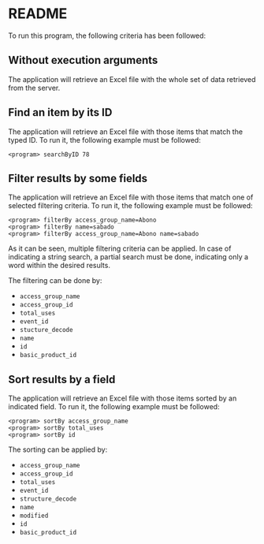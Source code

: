 # README

To run this program, the following criteria has been followed:

## Without execution arguments

The application will retrieve an Excel file with the whole set of data retrieved from the server.

## Find an item by its ID

The application will retrieve an Excel file with those items that match the typed ID. To run it, the following example must be followed:

```
<program> searchByID 78
```

## Filter results by some fields

The application will retrieve an Excel file with those items that match one of selected filtering criteria. To run it, the following example must be followed:

```
<program> filterBy access_group_name=Abono
<program> filterBy name=sabado
<program> filterBy access_group_name=Abono name=sabado
```

As it can be seen, multiple filtering criteria can be applied. In case of indicating a string search, a partial search must be done, indicating only a word within the desired results.

The filtering can be done by:

* `access_group_name`
* `access_group_id`
* `total_uses`
* `event_id`
* `stucture_decode`
* `name`
* `id`
* `basic_product_id`

## Sort results by a field

The application will retrieve an Excel file with those items sorted by an indicated field. To run it, the following example must be followed:

```
<program> sortBy access_group_name
<program> sortBy total_uses
<program> sortBy id
```

The sorting can be applied by:

* `access_group_name`
* `access_group_id`
* `total_uses`
* `event_id`
* `structure_decode`
* `name`
* `modified`
* `id`
* `basic_product_id`
